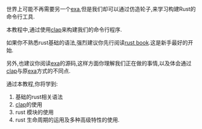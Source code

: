 世界上可能不再需要另一个[exa][exa],但是我们却可以通过仿造轮子,来学习构建Rust的命令行工具.

本教程中,通过使用[clap][clap]来构建我们的命令行程序.

如果你不熟悉rust基础的语法,强烈建议你先行阅读[rust book][rust book].这是新手最好的开始.

另外,也建议你阅读[exa][exa]的源码,这样方面你理解我们正在做的事情,以及体会通过[clap][clap]与原[exa][exa]方式的不同点.

通过本教程,你将学到:

1. 基础的rust相关语法
2. [clap][clap]的使用
3. rust 模块的使用
4. rust 生命周期的运用及多种高级特性的使用.


[clap]:https://github.com/clap-rs/clap
[exa]:https://github.com/ogham/exa
[rust book]:https://doc.rust-lang.org/book/